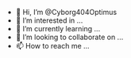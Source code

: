 - 👋 Hi, I’m @Cyborg404Optimus
- 👀 I’m interested in ...
- 🌱 I’m currently learning ...
- 💞️ I’m looking to collaborate on ...
- 📫 How to reach me ...

<!---
Cyborg404Optimus/Cyborg404Optimus is a ✨ special ✨ repository because its `README.md` (this file) appears on your GitHub profile.
You can click the Preview link to take a look at your changes.
--->
